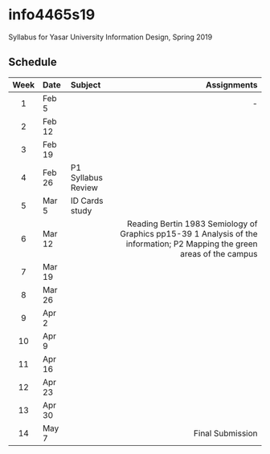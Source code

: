 # info4465s19
Syllabus for Yasar University Information Design, Spring 2019

## Schedule

| Week | Date | Subject | Assignments |
|:---:|:-------------|:-------------| -----:|
| 1 | Feb 5 |  | - |
| 2 | Feb 12 |  |  |
| 3 | Feb 19 |  |  |
| 4 | Feb 26 | P1 Syllabus Review |  |
| 5 | Mar 5 | ID Cards study | |
| 6 | Mar 12 |  | Reading Bertin 1983 Semiology of Graphics pp15-39 1 Analysis of the information; P2 Mapping the green areas of the campus |
| 7 | Mar 19 |  |
| 8 | Mar 26 |  | |
| 9 | Apr 2  |  | |
| 10 | Apr 9  |  | |
| 11 | Apr 16  |  | |
| 12 | Apr 23  |  | |
| 13 | Apr 30  |  |  |
| 14 | May 7  |  | Final Submission |
